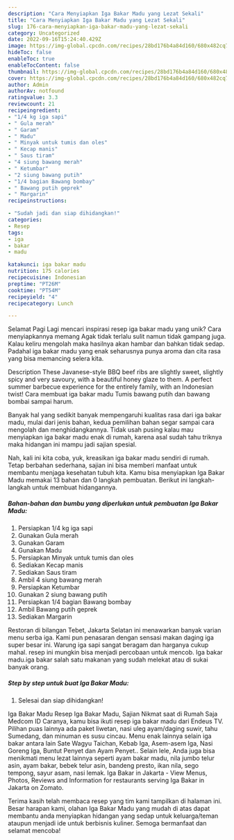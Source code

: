 ```yaml
---
description: "Cara Menyiapkan Iga Bakar Madu yang Lezat Sekali"
title: "Cara Menyiapkan Iga Bakar Madu yang Lezat Sekali"
slug: 176-cara-menyiapkan-iga-bakar-madu-yang-lezat-sekali
category: Uncategorized
date: 2022-09-16T15:24:40.429Z
image: https://img-global.cpcdn.com/recipes/28bd176b4a84d160/680x482cq70/iga-bakar-madu-foto-resep-utama.jpg
hideToc: false
enableToc: true
enableTocContent: false
thumbnail: https://img-global.cpcdn.com/recipes/28bd176b4a84d160/680x482cq70/iga-bakar-madu-foto-resep-utama.jpg
cover: https://img-global.cpcdn.com/recipes/28bd176b4a84d160/680x482cq70/iga-bakar-madu-foto-resep-utama.jpg
author: Admin
authorAv: notfound
ratingvalue: 3.3
reviewcount: 21
recipeingredient:
- "1/4 kg iga sapi"
- " Gula merah"
- " Garam"
- " Madu"
- " Minyak untuk tumis dan oles"
- " Kecap manis"
- " Saus tiram"
- "4 siung bawang merah"
- " Ketumbar"
- "2 siung bawang putih"
- "1/4 bagian Bawang bombay"
- " Bawang putih geprek"
- " Margarin"
recipeinstructions:

- "Sudah jadi dan siap dihidangkan!"
categories:
- Resep
tags:
- iga
- bakar
- madu

katakunci: iga bakar madu 
nutrition: 175 calories
recipecuisine: Indonesian
preptime: "PT26M"
cooktime: "PT54M"
recipeyield: "4"
recipecategory: Lunch

---
```



Selamat Pagi Lagi mencari inspirasi resep iga bakar madu yang unik? Cara menyiapkannya memang Agak tidak terlalu sulit namun tidak gampang juga. Kalau keliru mengolah maka hasilnya akan hambar dan bahkan tidak sedap. Padahal iga bakar madu yang enak seharusnya punya aroma dan cita rasa yang bisa memancing selera kita.


Description These Javanese-style BBQ beef ribs are slightly sweet, slightly spicy and very savoury, with a beautiful honey glaze to them. A perfect summer barbecue experience for the entirely family, with an Indonesian twist! Cara membuat iga bakar madu Tumis bawang putih dan bawang bombai sampai harum.

Banyak hal yang sedikit banyak mempengaruhi kualitas rasa dari iga bakar madu, mulai dari jenis bahan, kedua pemilihan bahan segar sampai cara mengolah dan menghidangkannya. Tidak usah pusing kalau mau menyiapkan iga bakar madu enak di rumah, karena asal sudah tahu triknya maka hidangan ini mampu jadi sajian spesial.


Nah, kali ini kita coba, yuk, kreasikan iga bakar madu sendiri di rumah. Tetap berbahan sederhana, sajian ini bisa memberi manfaat untuk membantu menjaga kesehatan tubuh kita. Kamu bisa menyiapkan Iga Bakar Madu memakai 13 bahan dan 0 langkah pembuatan. Berikut ini langkah-langkah untuk membuat hidangannya.

<!--inarticleads1-->

##### Bahan-bahan dan bumbu yang diperlukan untuk pembuatan Iga Bakar Madu:

1. Persiapkan 1/4 kg iga sapi
1. Gunakan  Gula merah
1. Gunakan  Garam
1. Gunakan  Madu
1. Persiapkan  Minyak untuk tumis dan oles
1. Sediakan  Kecap manis
1. Sediakan  Saus tiram
1. Ambil 4 siung bawang merah
1. Persiapkan  Ketumbar
1. Gunakan 2 siung bawang putih
1. Persiapkan 1/4 bagian Bawang bombay
1. Ambil  Bawang putih geprek
1. Sediakan  Margarin


Restoran di bilangan Tebet, Jakarta Selatan ini menawarkan banyak varian menu serba iga. Kami pun penasaran dengan sensasi makan daging iga super besar ini. Warung iga sapi sangat beragam dan harganya cukup mahal. resep ini mungkin bisa menjadi percobaan untuk mencob. Iga bakar madu.iga bakar salah satu makanan yang sudah melekat atau di sukai banyak orang. 

<!--inarticleads2-->

##### Step by step untuk buat Iga Bakar Madu:


1. Selesai dan siap dihidangkan!

Iga Bakar Madu Resep Iga Bakar Madu, Sajian Nikmat saat di Rumah Saja Medcom ID Caranya, kamu bisa ikuti resep iga bakar madu dari Endeus TV. Pilihan puas lainnya ada paket liwetan, nasi uleg ayam/daging suwir, tahu Sumedang, dan minuman es susu cincau. Menu enak lainnya selain iga bakar antara lain Sate Wagyu Taichan, Kebab Iga, Asem-asem Iga, Nasi Goreng Iga, Buntut Penyet dan Ayam Penyet.. Selain lele, Anda juga bisa menikmati menu lezat lainnya seperti ayam bakar madu, nila jumbo telur asin, ayam bakar, bebek telur asin, bandeng presto, ikan nila, sego tempong, sayur asam, nasi lemak. Iga Bakar in Jakarta - View Menus, Photos, Reviews and Information for restaurants serving Iga Bakar in Jakarta on Zomato. 

Terima kasih telah membaca resep yang tim kami tampilkan di halaman ini. Besar harapan kami, olahan Iga Bakar Madu yang mudah di atas dapat membantu anda menyiapkan hidangan yang sedap untuk keluarga/teman ataupun menjadi ide untuk berbisnis kuliner. Semoga bermanfaat dan selamat mencoba!
